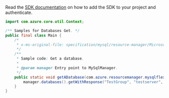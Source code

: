 Read the [SDK documentation](https://github.com/Azure/azure-sdk-for-java/blob/azure-resourcemanager-mysqlflexibleserver_1.0.0-beta.2/sdk/mysqlflexibleserver/azure-resourcemanager-mysqlflexibleserver/README.md) on how to add the SDK to your project and authenticate.

```java
import com.azure.core.util.Context;

/** Samples for Databases Get. */
public final class Main {
    /*
     * x-ms-original-file: specification/mysql/resource-manager/Microsoft.DBforMySQL/stable/2021-05-01/examples/DatabaseGet.json
     */
    /**
     * Sample code: Get a database.
     *
     * @param manager Entry point to MySqlManager.
     */
    public static void getADatabase(com.azure.resourcemanager.mysqlflexibleserver.MySqlManager manager) {
        manager.databases().getWithResponse("TestGroup", "testserver", "db1", Context.NONE);
    }
}
```
